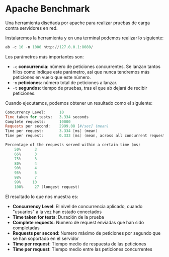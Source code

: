# Apache Benchmark
Una herramienta diseñada por apache para realizar pruebas de carga contra servidores en red.

Instalaremos la herramienta y en una terminal podemos realizar lo siguiente:
```powershell
ab -c 10 -n 1000 http://127.0.0.1:8080/
```
Los parámetros más importantes son:
- `-c` **concurrencia**: número de peticiones concurrentes. Se lanzan tantos hilos como indique este parámetro, así que nunca tendremos más peticiones en vuelo que este número.
- -`n` **peticiones**: número total de peticiones a lanzar.
- `-t` **segundos**: tiempo de pruebas, tras el que ab dejará de recibir peticiones.


Cuando ejecutamos, podemos obtener un resultado como el siguiente:

```Powershell
Concurrency Level:      10
Time taken for tests:   3.334 seconds
Complete requests:      10000
Requests per second:    2999.08 [#/sec] (mean)
Time per request:       3.334 [ms] (mean)
Time per request:       0.333 [ms] (mean, across all concurrent requests)

Percentage of the requests served within a certain time (ms)
    50%      3
    66%      3
    75%      3
    80%      4
    90%      4
    95%      5
    98%      7
    99%     10
    100%     27 (longest request)
```
El resultado lo que nos muestra es:
- **Concurrency Level**: El nivel de concurrencia aplicado, cuando "usuarios" a la vez han estado conectados
- **Time taken for tests**: Duración de la prueba
- **Complete requests**: Numero de request enviadas que han sido completadas
- **Requests per second**: Numero máximo de peticiones por segundo que se han soportado en el servidor
- **Time per request**: Tiempo medio de respuesta de las peticiones
- **Time per request**: Tiempo medio entre las peticiones concurrentes
